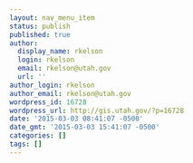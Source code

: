 ```yaml
---
layout: nav_menu_item
status: publish
published: true
author:
  display_name: rkelson
  login: rkelson
  email: rkelson@utah.gov
  url: ''
author_login: rkelson
author_email: rkelson@utah.gov
wordpress_id: 16728
wordpress_url: http://gis.utah.gov/?p=16728
date: '2015-03-03 08:41:07 -0500'
date_gmt: '2015-03-03 15:41:07 -0500'
categories: []
tags: []
---
```


